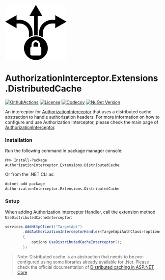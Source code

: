 ![AuthorizationInterceptor Icon](../../resources/icon.png)

# AuthorizationInterceptor.Extensions.DistributedCache
[![GithubActions](https://github.com/Adolfok3/authorizationinterceptor/actions/workflows/main.yml/badge.svg)](https://github.com/Adolfok3/AuthorizationInterceptor/actions)
[![License](https://img.shields.io/badge/license-MIT-green)](./LICENSE)
[![Codecov](https://codecov.io/github/Adolfok3/AuthorizationInterceptor/graph/badge.svg?token=PHBV20RCQK)](https://codecov.io/github/Adolfok3/AuthorizationInterceptor)
[![NuGet Version](https://img.shields.io/nuget/vpre/AuthorizationInterceptor.Extensions.Abstractions)](https://nuget.org/packages/AuthorizationInterceptor.Extensions.DistributedCache)

An interceptor for [AuthorizationInterceptor](https://github.com/Adolfok3/AuthorizationInterceptor) that uses a distributed cache abstraction to handle authorization headers. For more information on how to configure and use Authorization Interceptor, please check the main page of [AuthorizationInterceptor](https://github.com/Adolfok3/AuthorizationInterceptor).

### Installation
Run the following command in package manager console:
```
PM> Install-Package AuthorizationInterceptor.Extensions.DistributedCache
```

Or from the .NET CLI as:
```
dotnet add package AuthorizationInterceptor.Extensions.DistributedCache
```

### Setup
When adding Authorization Interceptor Handler, call the extension method `UseDistributedCacheInterceptor`:
```csharp
services.AddHttpClient("TargetApi")
        .AddAuthorizationInterceptorHandler<TargetApiAuthClass>(options =>
		{
			options.UseDistributedCacheInterceptor();
		})
```

> Note: Distributed cache is an abstraction that needs to be pre-configured using some libraries already available for .Net. Please check the official documentation of [Distributed caching in ASP.NET Core](https://learn.microsoft.com/en-us/aspnet/core/performance/caching/distributed)
